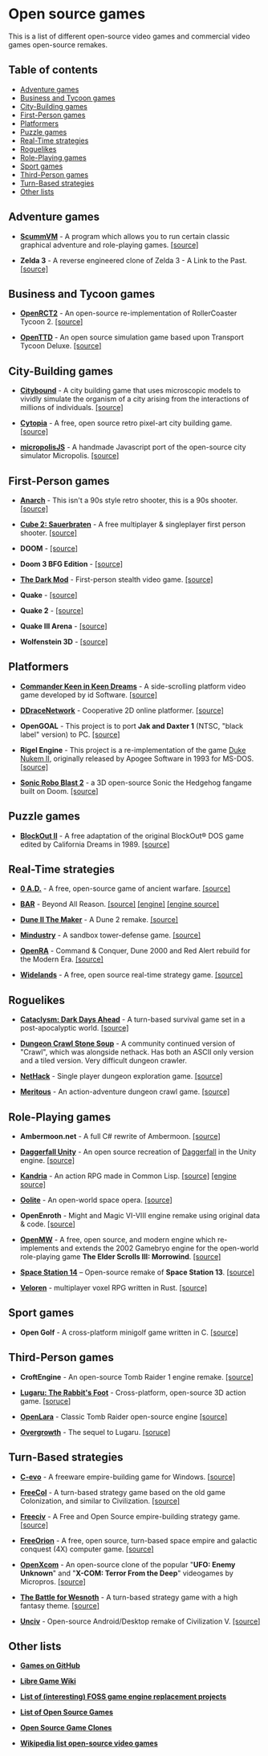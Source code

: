 # Open source games

This is a list of different open-source video games and commercial video games open-source remakes.
## Table of contents

- [Adventure games](#adventure-games)
- [Business and Tycoon games](#business-and-tycoon-games)
- [City-Building games](#city-building-games)
- [First-Person games](#first-person-games)
- [Platformers](#platformers)
- [Puzzle games](#puzzle-games)
- [Real-Time strategies](#real-time-strategies)
- [Roguelikes](#roguelikes)
- [Role-Playing games](#role-playing-games)
- [Sport games](#sport-games)
- [Third-Person games](#third-person-games)
- [Turn-Based strategies](#turn-based-strategies)
- [Other lists](#other-lists)

## Adventure games

- **[ScummVM](https://www.scummvm.org)** - A program which allows you to run certain classic graphical adventure and role-playing games. [[source]](https://github.com/scummvm/scummvm)

- **Zelda 3** - A reverse engineered clone of Zelda 3 - A Link to the Past. [[source]](https://github.com/snesrev/zelda3)

## Business and Tycoon games

- **[OpenRCT2](https://openrct2.org)** - An open-source re-implementation of RollerCoaster Tycoon 2. [[source]](https://github.com/OpenRCT2/OpenRCT2)

- **[OpenTTD](https://www.openttd.org)** - An open source simulation game based upon Transport Tycoon Deluxe. [[source]](https://github.com/OpenTTD/OpenTTD)

## City-Building games

- **[Citybound](https://aeplay.org/citybound)** - A city building game that uses microscopic models to vividly simulate the organism of a city arising from the interactions of millions of individuals. [[source]](https://github.com/citybound/citybound)

- **[Cytopia](https://cytopia.itch.io/cytopia)** - A free, open source retro pixel-art city building game. [[source]](https://github.com/CytopiaTeam/Cytopia)

- **[micropolisJS](http://www.graememcc.co.uk/micropolisJS)** -  A handmade Javascript port of the open-source city simulator Micropolis. [[source]](https://github.com/graememcc/micropolisJS)

## First-Person games

- **[Anarch](https://drummyfish.gitlab.io/anarch)** - This isn't a 90s style retro shooter, this is a 90s shooter. [[source]](https://gitlab.com/drummyfish/anarch)

- **[Cube 2: Sauerbraten](http://sauerbraten.org)** - A free multiplayer & singleplayer first person shooter. [[source]](https://sourceforge.net/projects/sauerbraten)

- **DOOM** - [[source]](https://github.com/id-Software/DOOM)

- **Doom 3 BFG Edition** - [[source]](https://github.com/id-Software/DOOM-3-BFG)

- **[The Dark Mod](https://www.thedarkmod.com/main)** - First-person stealth video game. [[source]](https://svn.thedarkmod.com/publicsvn/darkmod_src/trunk)

- **Quake** - [[source]](https://github.com/id-Software/Quake)

- **Quake 2** - [[source]](https://github.com/id-Software/Quake-2)

- **Quake III Arena** - [[source]](https://github.com/id-Software/Quake-III-Arena)

- **Wolfenstein 3D** - [[source]](https://github.com/id-Software/wolf3d)

## Platformers

- **[Commander Keen in Keen Dreams](https://en.wikipedia.org/wiki/Commander_Keen_in_Keen_Dreams)** - A side-scrolling platform video game developed by id Software. [[source]](https://github.com/keendreams/keen)

- **[DDraceNetwork](https://ddnet.tw)** - Cooperative 2D online platformer. [[source]](https://github.com/ddnet/ddnet)

- **OpenGOAL** - This project is to port **Jak and Daxter 1** (NTSC, "black label" version) to PC. [[source]](https://github.com/water111/jak-project)

- **Rigel Engine** - This project is a re-implementation of the game [Duke Nukem II](https://en.wikipedia.org/wiki/Duke_Nukem_II), originally released by Apogee Software in 1993 for MS-DOS. [[source]](https://github.com/lethal-guitar/RigelEngine)

- **[Sonic Robo Blast 2](https://www.srb2.org)** - a 3D open-source Sonic the Hedgehog fangame built on Doom. [[source]](https://git.do.srb2.org/STJr/SRB2)

## Puzzle games

- **[BlockOut II](http://www.blockout.net/blockout2)** - A free adaptation of the original BlockOut® DOS game edited by California Dreams in 1989. [[source]](https://sourceforge.net/projects/blockout/files/blockout/BlockOut%202.5)

## Real-Time strategies

- **[0 A.D.](https://play0ad.com)** -  A free, open-source game of ancient warfare. [[source]](https://github.com/0ad/0ad)

- **[BAR](https://www.beyondallreason.info)** - Beyond All Reason. [[source]](https://github.com/beyond-all-reason/Beyond-All-Reason) [[engine]](https://springrts.com) [[engine source]](https://github.com/spring/spring)

- **[Dune II The Maker](https://dune2themaker.fundynamic.com)** - A Dune 2 remake. [[source]](https://github.com/stefanhendriks/Dune-II---The-Maker)

- **[Mindustry](https://mindustrygame.github.io)** - A sandbox tower-defense game. [[source]](https://github.com/Anuken/Mindustry)

- **[OpenRA](https://www.openra.net)** - Command & Conquer, Dune 2000 and Red Alert rebuild for the Modern Era. [[source]](https://github.com/OpenRA/OpenRA)

- **[Widelands](https://www.widelands.org)** - A free, open source real-time strategy game. [[source]](https://github.com/widelands/widelands)

## Roguelikes

- **[Cataclysm: Dark Days Ahead](https://cataclysmdda.org)** - A turn-based survival game set in a post-apocalyptic world. [[source]](https://github.com/CleverRaven/Cataclysm-DDA)

- **[Dungeon Crawl Stone Soup](https://crawl.develz.org)** - A community continued version of "Crawl", which was alongside nethack. Has both an ASCII only version and a tiled version. Very difficult dungeon crawler.

- **[NetHack](https://nethack.org)** - Single player dungeon exploration game. [[source]](https://github.com/NetHack/NetHack)

- **[Meritous](http://asceai.net/meritous)** - An action-adventure dungeon crawl game. [[source]](http://www.asceai.net/files/meritous_v12_src.tar.bz2)

## Role-Playing games

- **Ambermoon.net** - A full C# rewrite of Ambermoon. [[source]](https://github.com/Pyrdacor/Ambermoon.net)

- **[Daggerfall Unity](https://www.dfworkshop.net)** - An open source recreation of [Daggerfall](https://en.wikipedia.org/wiki/The_Elder_Scrolls_II:_Daggerfall) in the Unity engine. [[source]](https://github.com/Interkarma/daggerfall-unity)

- **[Kandria](https://kandria.com)** - An action RPG made in Common Lisp. [[source]](https://github.com/Shirakumo/Kandria) [[engine source]](https://github.com/Shirakumo/trial)

- **[Oolite](http://www.oolite.org)** - An open-world space opera. [[source]](http://www.oolite.org)

- **OpenEnroth** - Might and Magic VI-VIII engine remake using original data & code. [[source]](https://github.com/OpenEnroth/OpenEnroth)

- **[OpenMW](https://openmw.org)** - A free, open source, and modern engine which re-implements and extends the 2002 Gamebryo engine for the open-world role-playing game **The Elder Scrolls III: Morrowind**. [[source]](https://github.com/OpenMW/openmw)

- **[Space Station 14](https://spacestation14.io/)** – Open-source remake of **Space Station 13**. [[source]](https://github.com/space-wizards/space-station-14)

- **[Veloren](https://www.veloren.net/)** - multiplayer voxel RPG written in Rust. [[source]](https://github.com/veloren/veloren)

## Sport games

- **Open Golf** - A cross-platform minigolf game written in C. [[source]](https://github.com/mgerdes/Open-Golf)

## Third-Person games

- **CroftEngine** - An open-source Tomb Raider 1 engine remake. [[source]](https://github.com/stohrendorf/CroftEngine)

- **[Lugaru: The Rabbit's Foot](http://www.wolfire.com/lugaru)** - Cross-platform, open-source 3D action game. [[soruce]](https://github.com/WolfireGames/lugaru)

- **[OpenLara](http://xproger.info/projects/OpenLara)** - Classic Tomb Raider open-source engine [[source]](https://github.com/XProger/OpenLara)

- **[Overgrowth](https://overgrowth.wolfire.com/)** - The sequel to Lugaru. [[soruce]](https://github.com/WolfireGames/overgrowth)

## Turn-Based strategies

- **[C-evo](http://c-evo.org/)** - A freeware empire-building game for Windows. [[source]](http://c-evo.org/files/files.php)

- **[FreeCol](https://www.freecol.org/)** - A turn-based strategy game based on the old game Colonization, and similar to Civilization. [[source]](https://github.com/FreeCol/freecol)

- **[Freeciv](http://www.freeciv.org/)** - A Free and Open Source empire-building strategy game. [[source]](https://github.com/freeciv/freeciv)

- **[FreeOrion](https://www.freeorion.org/index.php/Main_Page)** - A free, open source, turn-based space empire and galactic conquest (4X) computer game. [[source]](https://github.com/freeorion/freeorion)

- **[OpenXcom](https://openxcom.org/)** - An open-source clone of the popular "**UFO: Enemy Unknown**" and "**X-COM: Terror From the Deep**" videogames by Micropros. [[source]](https://github.com/OpenXcom/OpenXcom)

- **[The Battle for Wesnoth](https://www.wesnoth.org/)** - A turn-based strategy game with a high fantasy theme. [[source]](https://github.com/wesnoth/wesnoth)

- **[Unciv](https://yairm210.itch.io/unciv)** - Open-source Android/Desktop remake of Civilization V. [[source]](https://github.com/yairm210/Unciv)

## Other lists

- **[Games on GitHub](https://github.com/leereilly/games)**

- **[Libre Game Wiki](https://libregamewiki.org)**

- **[List of (interesting) FOSS game engine replacement projects](https://forum.openmw.org/viewtopic.php?p=57882)**

- **[List of Open Source Games](https://trilarion.github.io/opensourcegames)**

- **[Open Source Game Clones](https://osgameclones.com)**

- **[Wikipedia list open-source video games](https://en.wikipedia.org/wiki/List_of_open-source_video_games)**
